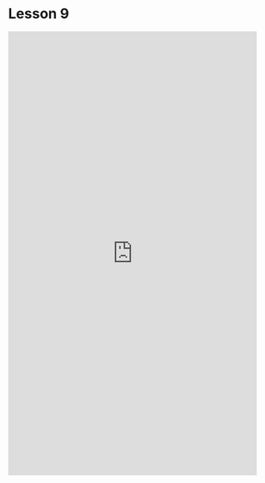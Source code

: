 # Lesson 9

<iframe src="https://tumde-my.sharepoint.com/personal/yushuo_feng_tum_de/_layouts/15/embed.aspx?UniqueId=c731477a-3ec2-49d0-b7af-3e693217ec88" width="100%" height="900px" frameborder="0" scrolling="no" allowfullscreen title="Lesson 9"></iframe>